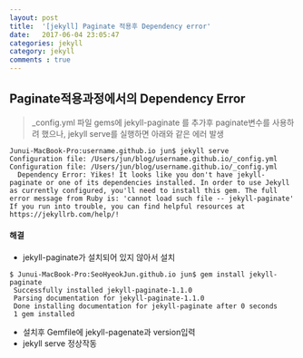 ```yaml
---
layout: post
title:  '[jekyll] Paginate 적용후 Dependency error'
date:   2017-06-04 23:05:47
categories: jekyll
category: jekyll
comments : true
---
```

Paginate적용과정에서의 Dependency Error
-----

> _config.yml 파일 gems에 jekyll-paginate 를 추가후 paginate변수를 사용하려 했으나, jekyll serve를 실행하면 아래와 같은 에러 발생

~~~~
Junui-MacBook-Pro:username.github.io jun$ jekyll serve
Configuration file: /Users/jun/blog/username.github.io/_config.yml
Configuration file: /Users/jun/blog/username.github.io/_config.yml
  Dependency Error: Yikes! It looks like you don't have jekyll-paginate or one of its dependencies installed. In order to use Jekyll as currently configured, you'll need to install this gem. The full error message from Ruby is: 'cannot load such file -- jekyll-paginate' If you run into trouble, you can find helpful resources at https://jekyllrb.com/help/!
~~~~

#### 해결
- jekyll-paginate가 설치되어 있지 않아서 설치
~~~
$ Junui-MacBook-Pro:SeoHyeokJun.github.io jun$ gem install jekyll-paginate
 Successfully installed jekyll-paginate-1.1.0
 Parsing documentation for jekyll-paginate-1.1.0
 Done installing documentation for jekyll-paginate after 0 seconds
 1 gem installed
~~~
- 설치후 Gemfile에 jekyll-pagenate과 version입력
- jekyll serve 정상작동
